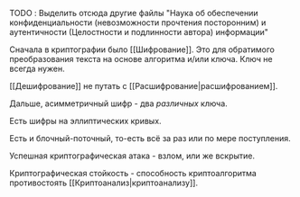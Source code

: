 TODO : Выделить отсюда другие файлы
"Наука об обеспечении конфиденциальности (невозможности прочтения посторонним) и аутентичности (Целостности и подлинности автора) информации"

Сначала в криптографии было [[Шифрование]]. Это для обратимого преобразования текста на основе алгоритма и/или ключа. Ключ не всегда нужен.

[[Дешифрование]] не путать с [[Расшифрование|расшифрованием]].

Дальше, асимметричный шифр - два *различных* ключа.

Есть шифры на эллиптических кривых.

Есть и блочный-поточный, то-есть всё за раз или по мере поступления.

Успешная криптографическая атака - взлом, или же вскрытие.

Криптографическая стойкость - способность криптоалгоритма противостоять [[Криптоанализ|криптоанализу]].